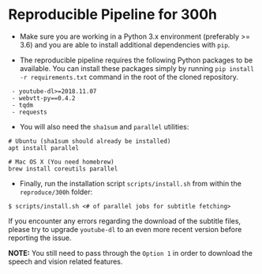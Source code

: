 # Reproducible Pipeline for 300h

- Make sure you are working in a Python 3.x environment (preferably >= 3.6) and you
are able to install additional dependencies with `pip`.

- The reproducible pipeline requires the following Python packages to be available.
You can install these packages simply by running `pip install -r requirements.txt` command
in the root of the cloned repository.

```
 - youtube-dl>=2018.11.07
 - webvtt-py==0.4.2
 - tqdm
 - requests
```

- You will also need the `sha1sum` and `parallel` utilities:

```
# Ubuntu (sha1sum should already be installed)
apt install parallel

# Mac OS X (You need homebrew)
brew install coreutils parallel
```

- Finally, run the installation script `scripts/install.sh` from within the
  `reproduce/300h` folder:

```
$ scripts/install.sh <# of parallel jobs for subtitle fetching>
```

If you encounter any errors regarding the download of the subtitle files, please
try to upgrade `youtube-dl` to an even more recent version before reporting the issue.

**NOTE:** You still need to pass through the `Option 1` in order to download the
speech and vision related features.
